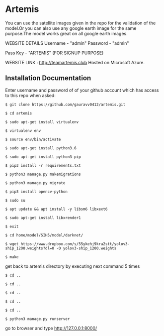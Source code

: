 # Artemis

You can use the satellite images given in the repo for the validation of the model.Or you can also use any google earth image for the same purpose.The model works great on all google earth images.

WEBSITE DETAILS
Username - "admin"
Password - "admin"

Pass Key - "ARTEMIS" (FOR SIGNUP PURPOSE)

WEBSITE LINK : http://teamartemis.club
Hosted on Microsoft Azure.

## Installation Documentation

Enter username and password of of your github account which has access to this repo when asked:

	$ git clone https://github.com/gauravv0412/artemis.git

	$ cd artemis

	$ sudo apt-get install virtualenv

	$ virtualenv env

	$ source env/bin/activate

	$ sudo apt-get install python3.6

	$ sudo apt-get install python3-pip

	$ pip3 install -r requirements.txt

	$ python3 manage.py makemigrations

	$ python3 manage.py migrate

	$ pip3 install opencv-python

	$ sudo su

	$ apt update && apt install -y libsm6 libxext6

	$ sudo apt-get install libxrender1

	$ exit

	$ cd home/model/SIH5/model/darknet/

	$ wget https://www.dropbox.com/s/55ykehj9kra2stt/yolov3-ship_1200.weights?dl=0 -O yolov3-ship_1200.weights

	$ make

get back to artemis directory by executing next command 5 times

	$ cd ..

	$ cd ..

	$ cd ..

	$ cd ..

	$ cd ..

	$ python3 manage.py runserver

go to browser and type http://127.0.0.1:8000/
